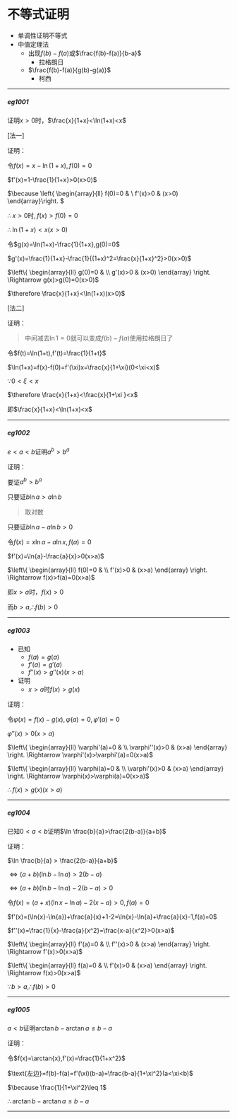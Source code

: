 # 不等式证明

+ 单调性证明不等式
+ 中值定理法
  + 出现$f(b)-f(a)$或$\frac{f(b)-f(a)}{b-a}$
    + 拉格朗日
  + $\frac{f(b)-f(a)}{g(b)-g(a)}$
    + 柯西



















------



##### eg1001

证明$x>0$时，$\frac{x}{1+x}<\ln(1+x)<x$

[法一]

证明：

令$f(x)=x-\ln(1+x),f(0)=0$

$f'(x)=1-\frac{1}{1+x}>0(x>0)$

$\because \left\{
\begin{array}{ll} 
f(0)=0 & \\
f'(x)>0 & (x>0)
\end{array}\right. $

$\therefore x >0 \text{时},f(x)>f(0)=0$

$\therefore \ln(1+x)<x(x>0)$

令$g(x)=\ln(1+x)-\frac{1}{1+x},g(0)=0$

$g'(x)=\frac{1}{1+x}-\frac{1}{(1+x)^2=\frac{x}{1+x}^2}>0(x>0)$

$\left\{
\begin{array}{ll}
g(0)=0 & \\
g'(x)>0 & (x>0)
\end{array}
\right. \Rightarrow g(x)>g(0)=0(x>0)$

$\therefore \frac{x}{1+x}<\ln(1+x)(x>0)$

[法二]

证明：

> 中间减去$\ln{1}=0$就可以变成$f(b)-f(a)$使用拉格朗日了

令$f(t)=\ln(1+t),f'(t)=\frac{1}{1+t}$

$\ln(1+x)=f(x)-f(0)=f'(\xi)x=\frac{x}{1+\xi}(0<\xi<x)$

$\because 0<\xi <x$

$\therefore \frac{x}{1+x}<\frac{x}{1+\xi }<x$

即$\frac{x}{1+x}<\ln(1+x)<x$





---

##### eg1002

$e<a<b$证明$a^b>b^a$

证明：

要证$a^b>b^a$

只要证$b\ln{a}>a\ln{b}$

> 取对数

只要证$b\ln{a}-a\ln{b}>0$

令$f(x)=x\ln{a}-a\ln{x},f(a)=0$

$f'(x)=\ln{a}-\frac{a}{x}>0(x>a)$

$\left\{
\begin{array}{ll}
f(0)=0 & \\
f'(x)>0 & (x>a)
\end{array}
\right. \Rightarrow f(x)>f(a)=0(x>a)$

即$x>a$时，$f(x)>0$

而$b>a,\therefore f(b)>0$



-------

##### eg1003

+ 已知
  + $f(a)=g(a)$
  + $f'(a)=g'(a)$
  + $f''(x)>g''(x)(x>a)$
+ 证明
  + $x>a$时$f(x)>g(x)$



证明：

令$\varphi (x)=f(x)-g(x),\varphi(a)=0,\varphi'(a)=0$

$\varphi''(x)>0(x>a)$

$\left\{
\begin{array}{ll}
\varphi'(a)=0 & \\
\varphi''(x)>0 & (x>a)
\end{array}
\right. \Rightarrow \varphi'(x)>\varphi'(a)=0(x>a)$

$\left\{
\begin{array}{ll}
\varphi(a)=0 & \\
\varphi'(x)>0 & (x>a)
\end{array}
\right. \Rightarrow \varphi(x)>\varphi(a)=0(x>a)$

$\therefore f(x)>g(x) (x>a)$



---

##### eg1004

已知$0<a<b$证明$\ln \frac{b}{a}>\frac{2(b-a)}{a+b}$

证明：

$\ln \frac{b}{a} > \frac{2(b-a)}{a+b}$

$\Leftrightarrow (a+b)(\ln{b}-\ln{a})>2(b-a)$

$\Leftrightarrow (a+b)(\ln{b}-\ln{a})-2(b-a)>0$

令$f(x)=(a+x)(\ln{x}-\ln{a})-2(x-a)>0,f(a)=0$

$f'(x)=(\ln{x}-\ln{a})+\frac{a}{x}+1-2=\ln{x}-\ln{a}+\frac{a}{x}-1,f(a)=0$

$f''(x)=\frac{1}{x}-\frac{a}{x^2}=\frac{x-a}{x^2}>0(x>a)$

$\left\{
\begin{array}{ll}
f'(a)=0 & \\
f''(x)>0 & (x>a)
\end{array}
\right. \Rightarrow f'(x)>0(x>a)$

$\left\{
\begin{array}{ll}
f(a)=0 & \\
f'(x)>0 & (x>a)
\end{array}
\right. \Rightarrow f(x)>0(x>a)$

$\because b>a , \therefore f(b)>0$



-----

##### eg1005

$a<b$证明$\arctan{b}-\arctan{a}\leq b-a$

证明：

令$f(x)=\arctan{x},f'(x)=\frac{1}{1+x^2}$

$\text{左边}=f(b)-f(a)=f'(\xi)(b-a)=\frac{b-a}{1+\xi^2}(a<\xi<b)$

$\because \frac{1}{1+\xi^2}\leq 1$

$\therefore \arctan{b}-\arctan{a}\leq b-a$



----





















































